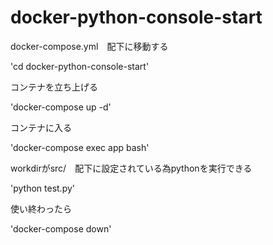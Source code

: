 # docker-python-console-start

docker-compose.yml　配下に移動する

'cd docker-python-console-start'

コンテナを立ち上げる


'docker-compose up -d'

コンテナに入る

'docker-compose exec app bash'

workdirがsrc/　配下に設定されている為pythonを実行できる

'python test.py'

使い終わったら

'docker-compose down'
